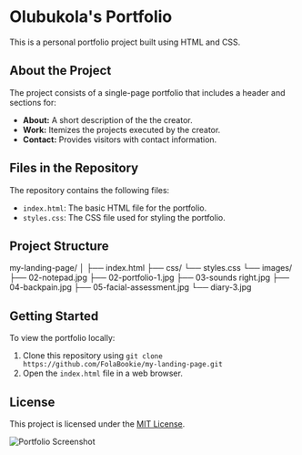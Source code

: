 # Olubukola's Portfolio

This is a personal portfolio project built using HTML and CSS.

## About the Project

The project consists of a single-page portfolio that includes a header and sections for:

- **About:** A short description of the the creator.
- **Work:** Itemizes the projects executed by the creator.
- **Contact:** Provides visitors with contact information.

## Files in the Repository

The repository contains the following files:

- `index.html`: The basic HTML file for the portfolio.
- `styles.css`: The CSS file used for styling the portfolio.

## Project Structure

my-landing-page/
│
├── index.html
├── css/
└── styles.css
└── images/
├── 02-notepad.jpg
├── 02-portfolio-1.jpg
├── 03-sounds right.jpg
├── 04-backpain.jpg
├── 05-facial-assessment.jpg
└── diary-3.jpg


## Getting Started

To view the portfolio locally:

1. Clone this repository using `git clone https://github.com/FolaBookie/my-landing-page.git`
2. Open the `index.html` file in a web browser.

## License

This project is licensed under the [MIT License](LICENSE).

![Portfolio Screenshot](images/olubukola-portfolio.png)